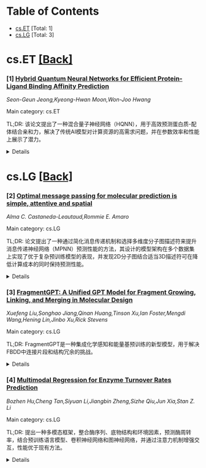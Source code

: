 <div id=toc></div>

# Table of Contents

- [cs.ET](#cs.ET) [Total: 1]
- [cs.LG](#cs.LG) [Total: 3]


<div id='cs.ET'></div>

# cs.ET [[Back]](#toc)

### [1] [Hybrid Quantum Neural Networks for Efficient Protein-Ligand Binding Affinity Prediction](https://arxiv.org/abs/2509.11046)
*Seon-Geun Jeong,Kyeong-Hwan Moon,Won-Joo Hwang*

Main category: cs.ET

TL;DR: 该论文提出了一种混合量子神经网络（HQNN），用于高效预测蛋白质-配体结合亲和力，解决了传统AI模型对计算资源的高需求问题，并在参数效率和性能上展示了潜力。


<details>
  <summary>Details</summary>
Motivation: 实验测定蛋白质-配体结合亲和力既耗时又昂贵，传统AI模型虽能加速预测但需大量计算资源。量子机器学习有望解决这些问题。

Method: 研究提出HQNN模型，结合量子与经典方法，减少了参数量并在NISQ设备上验证可行性。

Result: 数值结果表明HQNN在性能和参数效率上优于或与经典神经网络相当。

Conclusion: HQNN展现了混合量子机器学习在药物发现中的潜力，为解决计算挑战提供了新思路。

Abstract: Protein-ligand binding affinity is critical in drug discovery, but
experimentally determining it is time-consuming and expensive. Artificial
intelligence (AI) has been used to predict binding affinity, significantly
accelerating this process. However, the high-performance requirements and vast
datasets involved in affinity prediction demand increasingly large AI models,
requiring substantial computational resources and training time. Quantum
machine learning has emerged as a promising solution to these challenges. In
particular, hybrid quantum-classical models can reduce the number of parameters
while maintaining or improving performance compared to classical counterparts.
Despite these advantages, challenges persist: why hybrid quantum models achieve
these benefits, whether quantum neural networks (QNNs) can replace classical
neural networks, and whether such models are feasible on noisy
intermediate-scale quantum (NISQ) devices. This study addresses these
challenges by proposing a hybrid quantum neural network (HQNN) that empirically
demonstrates the capability to approximate non-linear functions in the latent
feature space derived from classical embedding. The primary goal of this study
is to achieve a parameter-efficient model in binding affinity prediction while
ensuring feasibility on NISQ devices. Numerical results indicate that HQNN
achieves comparable or superior performance and parameter efficiency compared
to classical neural networks, underscoring its potential as a viable
replacement. This study highlights the potential of hybrid QML in computational
drug discovery, offering insights into its applicability and advantages in
addressing the computational challenges of protein-ligand binding affinity
prediction.

</details>


<div id='cs.LG'></div>

# cs.LG [[Back]](#toc)

### [2] [Optimal message passing for molecular prediction is simple, attentive and spatial](https://arxiv.org/abs/2509.10871)
*Alma C. Castaneda-Leautaud,Rommie E. Amaro*

Main category: cs.LG

TL;DR: 论文提出了一种通过简化消息传递机制和选择多维度分子图描述符来提升消息传递神经网络（MPNN）预测性能的方法，其设计的模型架构在多个数据集上实现了优于复杂预训练模型的表现，并发现2D分子图结合适当3D描述符可在降低计算成本的同时保持预测性能。


<details>
  <summary>Details</summary>
Motivation: 旨在通过改进消息传递机制和描述符选择，提升MPNN在分子属性预测中的性能，同时探索模型简化对预测效果的影响。

Method: 设计了双向消息传递结合注意力机制的模型架构，测试了简化消息传递（去除自感知）和卷积归一化因子的效果，并评估了2D分子图结合3D描述符的实用性。

Result: 研究表明，简化模型在大多数数据集上表现优于复杂的MPNN；2D分子图结合3D描述符可将计算成本降低50%以上，且不影响预测性能。

Conclusion: 简化消息传递机制和合理的描述符选择能显著提升MPNN性能，同时降低计算开销，为高通量筛选提供了高效解决方案。

Abstract: Strategies to improve the predicting performance of Message-Passing
Neural-Networks for molecular property predictions can be achieved by
simplifying how the message is passed and by using descriptors that capture
multiple aspects of molecular graphs. In this work, we designed model
architectures that achieved state-of-the-art performance, surpassing more
complex models such as those pre-trained on external databases. We assessed
dataset diversity to complement our performance results, finding that
structural diversity influences the need for additional components in our MPNNs
and feature sets.
  In most datasets, our best architecture employs bidirectional message-passing
with an attention mechanism, applied to a minimalist message formulation that
excludes self-perception, highlighting that relatively simpler models, compared
to classical MPNNs, yield higher class separability. In contrast, we found that
convolution normalization factors do not benefit the predictive power in all
the datasets tested. This was corroborated in both global and node-level
outputs. Additionally, we analyzed the influence of both adding spatial
features and working with 3D graphs, finding that 2D molecular graphs are
sufficient when complemented with appropriately chosen 3D descriptors. This
approach not only preserves predictive performance but also reduces
computational cost by over 50%, making it particularly advantageous for
high-throughput screening campaigns.

</details>


### [3] [FragmentGPT: A Unified GPT Model for Fragment Growing, Linking, and Merging in Molecular Design](https://arxiv.org/abs/2509.11044)
*Xuefeng Liu,Songhao Jiang,Qinan Huang,Tinson Xu,Ian Foster,Mengdi Wang,Hening Lin,Jinbo Xu,Rick Stevens*

Main category: cs.LG

TL;DR: FragmentGPT是一种集成化学感知和能量基预训练的新型模型，用于解决FBDD中连接片段和结构冗余的挑战。


<details>
  <summary>Details</summary>
Motivation: 解决FBDD中设计有效连接片段和结构冗余的难题。

Method: 结合化学感知预训练和RAE算法，生成多目标优化的分子连接。

Result: 生成的分子在癌症数据集上表现良好，适用于药物发现。

Conclusion: FragmentGPT为分子组装提供了可控、高效的解决方案。

Abstract: Fragment-Based Drug Discovery (FBDD) is a popular approach in early drug
development, but designing effective linkers to combine disconnected molecular
fragments into chemically and pharmacologically viable candidates remains
challenging. Further complexity arises when fragments contain structural
redundancies, like duplicate rings, which cannot be addressed by simply adding
or removing atoms or bonds. To address these challenges in a unified framework,
we introduce FragmentGPT, which integrates two core components: (1) a novel
chemically-aware, energy-based bond cleavage pre-training strategy that equips
the GPT-based model with fragment growing, linking, and merging capabilities,
and (2) a novel Reward Ranked Alignment with Expert Exploration (RAE) algorithm
that combines expert imitation learning for diversity enhancement, data
selection and augmentation for Pareto and composite score optimality, and
Supervised Fine-Tuning (SFT) to align the learner policy with multi-objective
goals. Conditioned on fragment pairs, FragmentGPT generates linkers that
connect diverse molecular subunits while simultaneously optimizing for multiple
pharmaceutical goals. It also learns to resolve structural redundancies-such as
duplicated fragments-through intelligent merging, enabling the synthesis of
optimized molecules. FragmentGPT facilitates controlled, goal-driven molecular
assembly. Experiments and ablation studies on real-world cancer datasets
demonstrate its ability to generate chemically valid, high-quality molecules
tailored for downstream drug discovery tasks.

</details>


### [4] [Multimodal Regression for Enzyme Turnover Rates Prediction](https://arxiv.org/abs/2509.11782)
*Bozhen Hu,Cheng Tan,Siyuan Li,Jiangbin Zheng,Sizhe Qiu,Jun Xia,Stan Z. Li*

Main category: cs.LG

TL;DR: 提出一种多模态框架，整合酶序列、底物结构和环境因素，预测酶周转率，结合预训练语言模型、卷积神经网络和图神经网络，并通过注意力机制增强交互，性能优于现有方法。


<details>
  <summary>Details</summary>
Motivation: 酶周转率是酶动力学的关键参数，但由于实验测量成本高且复杂，数据稀缺，需要开发高效预测方法。

Method: 结合预训练语言模型、卷积神经网络提取酶序列特征，图神经网络处理底物分子，通过注意力机制增强交互，并利用符号回归学习数学公式。

Result: 实验表明，该框架在酶周转率预测上优于传统和最新深度学习方法。

Conclusion: 该工作为酶动力学研究提供了可靠工具，并有望应用于酶工程、生物技术和工业生物催化领域。

Abstract: The enzyme turnover rate is a fundamental parameter in enzyme kinetics,
reflecting the catalytic efficiency of enzymes. However, enzyme turnover rates
remain scarce across most organisms due to the high cost and complexity of
experimental measurements. To address this gap, we propose a multimodal
framework for predicting the enzyme turnover rate by integrating enzyme
sequences, substrate structures, and environmental factors. Our model combines
a pre-trained language model and a convolutional neural network to extract
features from protein sequences, while a graph neural network captures
informative representations from substrate molecules. An attention mechanism is
incorporated to enhance interactions between enzyme and substrate
representations. Furthermore, we leverage symbolic regression via
Kolmogorov-Arnold Networks to explicitly learn mathematical formulas that
govern the enzyme turnover rate, enabling interpretable and accurate
predictions. Extensive experiments demonstrate that our framework outperforms
both traditional and state-of-the-art deep learning approaches. This work
provides a robust tool for studying enzyme kinetics and holds promise for
applications in enzyme engineering, biotechnology, and industrial biocatalysis.

</details>
